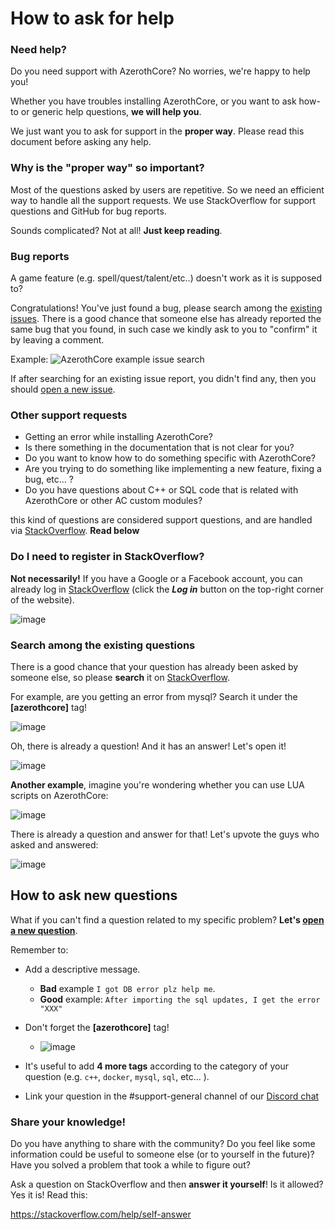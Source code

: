 # How to ask for help

### Need help?

Do you need support with AzerothCore? No worries, we're happy to help you!

Whether you have troubles installing AzerothCore, or you want to ask how-to or generic help questions, **we will help you**.

We just want you to ask for support in the **proper way**. Please read this document before asking any help.

### Why is the "proper way" so important?

Most of the questions asked by users are repetitive. So we need an efficient way to handle all the support requests. We use StackOverflow for support questions and GitHub for bug reports.

Sounds complicated? Not at all! **Just keep reading**.

### Bug reports

A game feature (e.g. spell/quest/talent/etc..) doesn't work as it is supposed to?

Congratulations! You've just found a bug, please search among the [existing issues](https://github.com/azerothcore/azerothcore-wotlk/issues). There is a good chance that someone else has already reported the same bug that you found, in such case we kindly ask to you to "confirm" it by leaving a comment.

Example:
![AzerothCore example issue search](https://user-images.githubusercontent.com/75517/51130957-9b9f9580-182e-11e9-8f7f-11aa5d7b6d67.png)

If after searching for an existing issue report, you didn't find any, then you should [open a new issue](https://github.com/azerothcore/azerothcore-wotlk/issues/new).

### Other support requests

- Getting an error while installing AzerothCore?
- Is there something in the documentation that is not clear for you?
- Do you want to know how to do something specific with AzerothCore?
- Are you trying to do something like implementing a new feature, fixing a bug, etc... ?
- Do you have questions about C++ or SQL code that is related with AzerothCore or other AC custom modules?

this kind of questions are considered support questions, and are handled via [StackOverflow](https://stackoverflow.com/questions/tagged/azerothcore). **Read below**

### Do I need to register in StackOverflow?

**Not necessarily!** If you have a Google or a Facebook account, you can already log in [StackOverflow](https://stackoverflow.com/questions/tagged/azerothcore) (click the **_Log in_** button on the top-right corner of the website).

![image](https://user-images.githubusercontent.com/75517/51560794-d84e3b00-1e85-11e9-8510-6f1dd0b33d18.png)


### Search among the existing questions

There is a good chance that your question has already been asked by someone else, so please **search** it on [StackOverflow](https://stackoverflow.com/questions/tagged/azerothcore).

For example, are you getting an error from mysql? Search it under the **[azerothcore]** tag!

![image](https://user-images.githubusercontent.com/75517/51131779-f0dca680-1830-11e9-8ccc-ef10ee8855a6.png)

Oh, there is already a question! And it has an answer! Let's open it!

![image](https://user-images.githubusercontent.com/75517/51132034-85df9f80-1831-11e9-9cc9-3eaee236396e.png)

**Another example**, imagine you're wondering whether you can use LUA scripts on AzerothCore:

![image](https://user-images.githubusercontent.com/75517/51131089-f802b500-182e-11e9-9b5d-a438172b22ea.png)

There is already a question and answer for that! Let's upvote the guys who asked and answered:

![image](https://user-images.githubusercontent.com/75517/51131658-ac510b00-1830-11e9-98dc-e7f3ef0da058.png)


## How to ask new questions

What if you can't find a question related to my specific problem? **Let's [open a new question](https://stackoverflow.com/questions/ask)**.

Remember to:

- Add a descriptive message.
  - **Bad** example `I got DB error plz help me`.
  - **Good** example: `After importing the sql updates, I get the error "XXX"`

- Don't forget the **[azerothcore]** tag!
  - ![image](https://user-images.githubusercontent.com/75517/51132313-364da380-1832-11e9-8483-3bb6898d438a.png)

- It's useful to add **4 more tags** according to the category of your question (e.g. `c++`, `docker`, `mysql`, `sql`, etc... ).

- Link your question in the #support-general channel of our [Discord chat](https://discordapp.com/channels/217589275766685707/284406375495368704)


### Share your knowledge!

Do you have anything to share with the community? Do you feel like some information could be useful to someone else (or to yourself in the future)? Have you solved a problem that took a while to figure out?

Ask a question on StackOverflow and then **answer it yourself**! Is it allowed? Yes it is! Read this:

https://stackoverflow.com/help/self-answer

